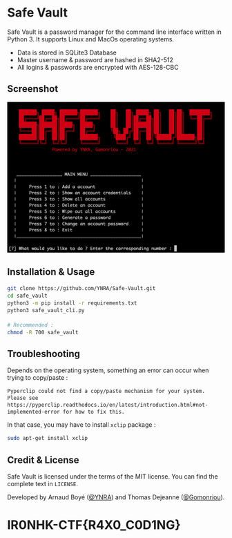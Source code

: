 



# Safe Vault

Safe Vault is a password manager for the command line interface written in Python 3. It supports Linux and MacOs operating systems. 

* Data is stored in SQLite3 Database
* Master username & password are hashed in SHA2-512
* All logins & passwords are encrypted with AES-128-CBC

## Screenshot

![screenshot](homepage.png)		

## Installation & Usage

```bash
git clone https://github.com/YNRA/Safe-Vault.git
cd safe_vault
python3 -m pip install -r requirements.txt
python3 safe_vault_cli.py

# Recommended :
chmod -R 700 safe_vault
```



## Troubleshooting

Depends on the operating system, something an error can occur when trying to copy/paste :

```
Pyperclip could not find a copy/paste mechanism for your system. 
Please see https://pyperclip.readthedocs.io/en/latest/introduction.html#not-implemented-error for how to fix this.
```

In that case, you may have to install `xclip` package :

```bash
sudo apt-get install xclip
```


## Credit & License

Safe Vault is licensed under the terms of the MIT license. You can find the complete text in `LICENSE`.

Developed  by Arnaud Boyé ([@YNRA](https://github.com/YNRA)) and Thomas Dejeanne ([@Gomonriou](https://github.com/Gomonriou)).


# IR0NHK-CTF{R4X0_C0D1NG}
